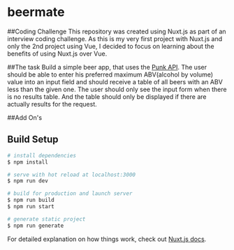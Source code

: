 # beermate

##Coding Challenge
This repository was created using Nuxt.js as part of an interview coding challenge. As this is my very first project with Nuxt.js and only the 2nd project using Vue, I decided to focus on learning about the benefits of using Nuxt.js over Vue.

##The task
Build a simple beer app, that uses the [Punk API](https://punkapi.com/documentation/v2). The user should be able to enter his preferred maximum ABV(alcohol by volume) value into an input field and should receive a table of all beers with an ABV less than the given one. The user should only see the input form when there is no results table. And the table should only be displayed if there are actually results for the request.

##Add On's


## Build Setup

```bash
# install dependencies
$ npm install

# serve with hot reload at localhost:3000
$ npm run dev

# build for production and launch server
$ npm run build
$ npm run start

# generate static project
$ npm run generate
```

For detailed explanation on how things work, check out [Nuxt.js docs](https://nuxtjs.org).

